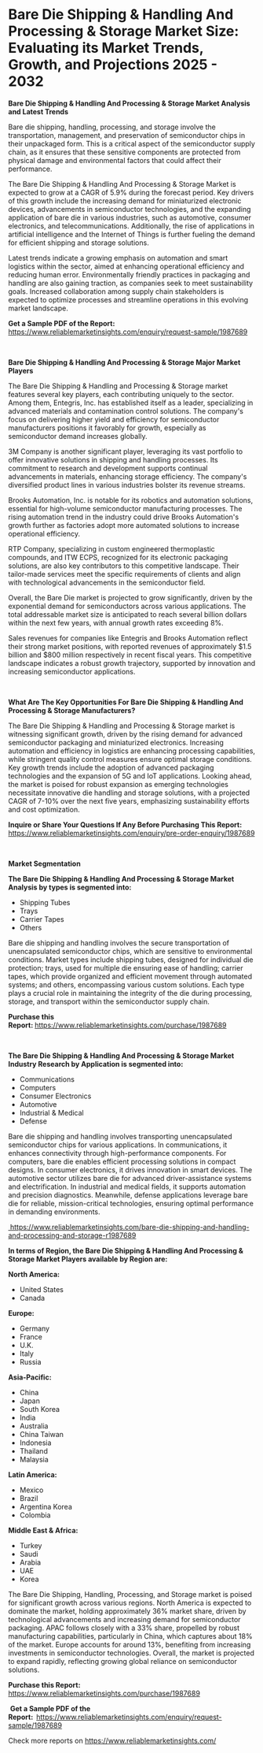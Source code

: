 <p><h1>Bare Die Shipping & Handling And Processing & Storage Market Size: Evaluating its Market Trends, Growth, and Projections 2025 - 2032</h1></p><p><strong>Bare Die Shipping & Handling And Processing & Storage Market Analysis and Latest Trends</strong></p>
<p><p>Bare die shipping, handling, processing, and storage involve the transportation, management, and preservation of semiconductor chips in their unpackaged form. This is a critical aspect of the semiconductor supply chain, as it ensures that these sensitive components are protected from physical damage and environmental factors that could affect their performance.</p><p>The Bare Die Shipping & Handling And Processing & Storage Market is expected to grow at a CAGR of 5.9% during the forecast period. Key drivers of this growth include the increasing demand for miniaturized electronic devices, advancements in semiconductor technologies, and the expanding application of bare die in various industries, such as automotive, consumer electronics, and telecommunications. Additionally, the rise of applications in artificial intelligence and the Internet of Things is further fueling the demand for efficient shipping and storage solutions.</p><p>Latest trends indicate a growing emphasis on automation and smart logistics within the sector, aimed at enhancing operational efficiency and reducing human error. Environmentally friendly practices in packaging and handling are also gaining traction, as companies seek to meet sustainability goals. Increased collaboration among supply chain stakeholders is expected to optimize processes and streamline operations in this evolving market landscape.</p></p>
<p><strong>Get a Sample PDF of the Report:&nbsp;</strong> <a href="https://www.reliablemarketinsights.com/enquiry/request-sample/1987689?utm_campaign=2130&utm_medium=2&utm_source=Github&utm_content=ia&utm_term=13022025&utm_id=bare-die-shipping-handling-and-processing-storage">https://www.reliablemarketinsights.com/enquiry/request-sample/1987689</a></p>
<p>&nbsp;</p>
<p><strong>Bare Die Shipping & Handling And Processing & Storage Major Market Players</strong></p>
<p><p>The Bare Die Shipping & Handling and Processing & Storage market features several key players, each contributing uniquely to the sector. Among them, Entegris, Inc. has established itself as a leader, specializing in advanced materials and contamination control solutions. The company's focus on delivering higher yield and efficiency for semiconductor manufacturers positions it favorably for growth, especially as semiconductor demand increases globally.</p><p>3M Company is another significant player, leveraging its vast portfolio to offer innovative solutions in shipping and handling processes. Its commitment to research and development supports continual advancements in materials, enhancing storage efficiency. The company's diversified product lines in various industries bolster its revenue streams.</p><p>Brooks Automation, Inc. is notable for its robotics and automation solutions, essential for high-volume semiconductor manufacturing processes. The rising automation trend in the industry could drive Brooks Automation's growth further as factories adopt more automated solutions to increase operational efficiency.</p><p>RTP Company, specializing in custom engineered thermoplastic compounds, and ITW ECPS, recognized for its electronic packaging solutions, are also key contributors to this competitive landscape. Their tailor-made services meet the specific requirements of clients and align with technological advancements in the semiconductor field.</p><p>Overall, the Bare Die market is projected to grow significantly, driven by the exponential demand for semiconductors across various applications. The total addressable market size is anticipated to reach several billion dollars within the next few years, with annual growth rates exceeding 8%.</p><p>Sales revenues for companies like Entegris and Brooks Automation reflect their strong market positions, with reported revenues of approximately $1.5 billion and $800 million respectively in recent fiscal years. This competitive landscape indicates a robust growth trajectory, supported by innovation and increasing semiconductor applications.</p></p>
<p>&nbsp;</p>
<p><strong>What Are The Key Opportunities For Bare Die Shipping & Handling And Processing & Storage Manufacturers?</strong></p>
<p><p>The Bare Die Shipping & Handling and Processing & Storage market is witnessing significant growth, driven by the rising demand for advanced semiconductor packaging and miniaturized electronics. Increasing automation and efficiency in logistics are enhancing processing capabilities, while stringent quality control measures ensure optimal storage conditions. Key growth trends include the adoption of advanced packaging technologies and the expansion of 5G and IoT applications. Looking ahead, the market is poised for robust expansion as emerging technologies necessitate innovative die handling and storage solutions, with a projected CAGR of 7-10% over the next five years, emphasizing sustainability efforts and cost optimization.</p></p>
<p><strong>Inquire or Share Your Questions If Any Before Purchasing This Report:</strong> <a href="https://www.reliablemarketinsights.com/enquiry/pre-order-enquiry/1987689?utm_campaign=2130&utm_medium=2&utm_source=Github&utm_content=ia&utm_term=13022025&utm_id=bare-die-shipping-handling-and-processing-storage">https://www.reliablemarketinsights.com/enquiry/pre-order-enquiry/1987689</a></p>
<p>&nbsp;</p>
<p><strong>Market Segmentation</strong></p>
<p><strong>The Bare Die Shipping & Handling And Processing & Storage Market Analysis by types is segmented into:</strong></p>
<p><ul><li>Shipping Tubes</li><li>Trays</li><li>Carrier Tapes</li><li>Others</li></ul></p>
<p><p>Bare die shipping and handling involves the secure transportation of unencapsulated semiconductor chips, which are sensitive to environmental conditions. Market types include shipping tubes, designed for individual die protection; trays, used for multiple die ensuring ease of handling; carrier tapes, which provide organized and efficient movement through automated systems; and others, encompassing various custom solutions. Each type plays a crucial role in maintaining the integrity of the die during processing, storage, and transport within the semiconductor supply chain.</p></p>
<p><strong>Purchase this Report:&nbsp;</strong><a href="https://www.reliablemarketinsights.com/purchase/1987689?utm_campaign=2130&utm_medium=2&utm_source=Github&utm_content=ia&utm_term=13022025&utm_id=bare-die-shipping-handling-and-processing-storage">https://www.reliablemarketinsights.com/purchase/1987689</a></p>
<p>&nbsp;</p>
<p><strong>The Bare Die Shipping & Handling And Processing & Storage Market Industry Research by Application is segmented into:</strong></p>
<p><ul><li>Communications</li><li>Computers</li><li>Consumer Electronics</li><li>Automotive</li><li>Industrial & Medical</li><li>Defense</li></ul></p>
<p><p>Bare die shipping and handling involves transporting unencapsulated semiconductor chips for various applications. In communications, it enhances connectivity through high-performance components. For computers, bare die enables efficient processing solutions in compact designs. In consumer electronics, it drives innovation in smart devices. The automotive sector utilizes bare die for advanced driver-assistance systems and electrification. In industrial and medical fields, it supports automation and precision diagnostics. Meanwhile, defense applications leverage bare die for reliable, mission-critical technologies, ensuring optimal performance in demanding environments.</p></p>
<p><a href="https://www.reliablemarketinsights.com/bare-die-shipping-and-handling-and-processing-and-storage-r1987689?utm_campaign=2130&utm_medium=2&utm_source=Github&utm_content=ia&utm_term=13022025&utm_id=bare-die-shipping-handling-and-processing-storage">&nbsp;https://www.reliablemarketinsights.com/bare-die-shipping-and-handling-and-processing-and-storage-r1987689</a></p>
<p><strong>In terms of Region, the Bare Die Shipping & Handling And Processing & Storage Market Players available by Region are:</strong></p>
<p>
    <p> <strong> North America: </strong>
        <ul>
            <li>United States</li>
            <li>Canada</li>
        </ul>
        </p> 
    <p> <strong> Europe: </strong>
        <ul>
            <li>Germany</li>
            <li>France</li>
            <li>U.K.</li>
            <li>Italy</li>
            <li>Russia</li>
        </ul>
        </p> 
    <p> <strong> Asia-Pacific: </strong>
        <ul>
            <li>China</li>
            <li>Japan</li>
            <li>South Korea</li>
            <li>India</li>
            <li>Australia</li>
            <li>China Taiwan</li>
            <li>Indonesia</li>
            <li>Thailand</li>
            <li>Malaysia</li>
        </ul>
        </p> 
    <p> <strong> Latin America: </strong>
        <ul>
            <li>Mexico</li>
            <li>Brazil</li>
            <li>Argentina Korea</li>
            <li>Colombia</li>
        </ul>
        </p> 
    <p> <strong> Middle East & Africa: </strong>
        <ul>
            <li>Turkey</li>
            <li>Saudi</li>
            <li>Arabia</li>
            <li>UAE</li>
            <li>Korea</li>
        </ul>
    </p>
    </p>
<p><p>The Bare Die Shipping, Handling, Processing, and Storage market is poised for significant growth across various regions. North America is expected to dominate the market, holding approximately 36% market share, driven by technological advancements and increasing demand for semiconductor packaging. APAC follows closely with a 33% share, propelled by robust manufacturing capabilities, particularly in China, which captures about 18% of the market. Europe accounts for around 13%, benefiting from increasing investments in semiconductor technologies. Overall, the market is projected to expand rapidly, reflecting growing global reliance on semiconductor solutions.</p></p>
<p><strong>Purchase this Report: </strong><a href="https://www.reliablemarketinsights.com/purchase/1987689?utm_campaign=2130&utm_medium=2&utm_source=Github&utm_content=ia&utm_term=13022025&utm_id=bare-die-shipping-handling-and-processing-storage">https://www.reliablemarketinsights.com/purchase/1987689</a></p>
<p>&nbsp;<strong>Get a Sample PDF of the Report:&nbsp;&nbsp;</strong><a href="https://www.reliablemarketinsights.com/enquiry/request-sample/1987689?utm_campaign=2130&utm_medium=2&utm_source=Github&utm_content=ia&utm_term=13022025&utm_id=bare-die-shipping-handling-and-processing-storage">https://www.reliablemarketinsights.com/enquiry/request-sample/1987689</a></p>
<p><strong></strong></p>
<p>Check more reports on <a href="https://www.reliablemarketinsights.com/?utm_campaign=2130&utm_medium=2&utm_source=Github&utm_content=ia&utm_term=13022025&utm_id=bare-die-shipping-handling-and-processing-storage">https://www.reliablemarketinsights.com/</a></p>